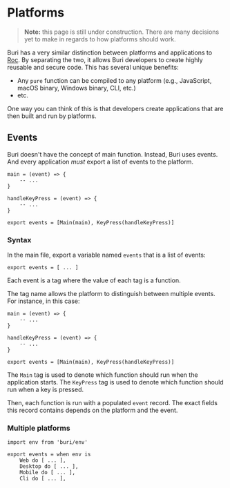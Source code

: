 # Platforms

> **Note:** this page is still under construction. There are many decisions yet to make in regards to how platforms should work.

Buri has a very similar distinction between platforms and applications to [Roc](https://roc-lang.org/). By separating the two, it allows Buri developers to create highly reusable and secure code. This has several unique benefits:

- Any `pure` function can be compiled to any platform (e.g., JavaScript, macOS binary, Windows binary, CLI, etc.)
- etc.

One way you can think of this is that developers create applications that are then built and run by platforms.

## Events

Buri doesn't have the concept of main function. Instead, Buri uses events. And every application *must* export a list of events to the platform.

```buri
main = (event) => {
    -- ...
}

handleKeyPress = (event) => {
    -- ...
}

export events = [Main(main), KeyPress(handleKeyPress)]
```

### Syntax

In the main file, export a variable named `events` that is a list of events:

```buri
export events = [ ... ]
```

Each event is a tag where the value of each tag is a function.

The tag name allows the platform to distinguish between multiple events. For instance, in this case:

```buri
main = (event) => {
    -- ...
}

handleKeyPress = (event) => {
    -- ...
}

export events = [Main(main), KeyPress(handleKeyPress)]
```

The `Main` tag is used to denote which function should run when the application starts. The `KeyPress` tag is used to denote which function should run when a key is pressed.

Then, each function is run with a populated `event` record. The exact fields this record contains depends on the platform and the event.

### Multiple platforms

```buri
import env from 'buri/env'

export events = when env is
    Web do [ ... ],
    Desktop do [ ... ],
    Mobile do [ ... ],
    Cli do [ ... ],
```
